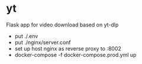 # yt
Flask app for video download based on yt-dlp

* put ./.env
* put ./nginx/server.conf
* set up host nginx as reverse proxy to :8002
* docker-compose -f docker-compose.prod.yml up
